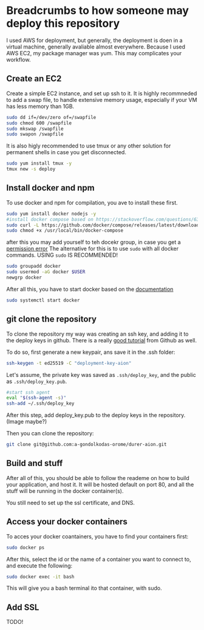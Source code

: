 # Breadcrumbs to how someone may deploy this repository

I used AWS for deployment, but generally, the deployment is doen in a virtual machine, generally avaliable almost everywhere.
Because I used AWS EC2, my package manager was yum. This may complicates your workflow.

## Create an EC2

Create a simple EC2 instance, and set up ssh to it.
It is highly recommneded to add a swap file, to handle extensive memory usage, especially if your VM has less memory than 1GB.

```bash
sudo dd if=/dev/zero of=/swapfile
sudo chmod 600 /swapfile
sudo mkswap /swapfile
sudo swapon /swapfile
```

It is also higly recommended to use tmux or any other solution for permanent shells in case you get disconnected.
```bash
sudo yum install tmux -y
tmux new -s deploy
```

## Install docker and npm

To use docker and npm for compilation, you ave to install these first.
```bash
sudo yum install docker nodejs -y
#install docker compose based on https://stackoverflow.com/questions/63708035/installing-docker-compose-on-amazon-ec2-linux-2-9kb-docker-compose-file
sudo curl -L https://github.com/docker/compose/releases/latest/download/docker-compose-$(uname -s)-$(uname -m) -o /usr/local/bin/docker-compose
sudo chmod +x /usr/local/bin/docker-compose
```

after this you may add yourself to teh docekr group, in case you get a [permission error](https://stackoverflow.com/questions/48957195/how-to-fix-docker-got-permission-denied-issue)
The alternative for this is to use `sudo` with all docker commands. USING `sudo` IS RECOMMENDED!



```bash
sudo groupadd docker
sudo usermod -aG docker $USER
newgrp docker
```

After all this, you have to start docker based on the [documentation](https://docs.docker.com/config/daemon/start/)
```bash
sudo systemctl start docker
```

## git clone the repository

To clone the repository my way was creating an ssh key, and adding it to the deploy keys in github.
There is a really [good tutorial](https://docs.github.com/en/authentication/connecting-to-github-with-ssh/generating-a-new-ssh-key-and-adding-it-to-the-ssh-agent) from Github as well.

To do so, first generate a new keypair, ans save it in the .ssh folder:
```bash
ssh-keygen -t ed25519 -C "deployment-key-aion"
```
Let's assume, the private key was saved as `.ssh/deploy_key`, and the public as `.ssh/deploy_key.pub`.
```bash
#start ssh agent
eval "$(ssh-agent -s)"
ssh-add ~/.ssh/deploy_key
```

After this step, add deploy_key.pub to the deploy keys in the repository.
(Image maybe?)

Then you can clone the repository:
```bash
git clone git@github.com:a-gondolkodas-orome/durer-aion.git
```

## Build and stuff

After all of this, you should be able to follow the reademe on how to build your application, and host it.
It will be hosted default on port 80, and all the stuff will be running in the docker container(s).

You still need to set up the ssl certificate, and DNS.

## Access your docker containers

To acces your docker coantainers, you have to find your containers first:
```bash
sudo docker ps
```

After this, select the id or the name of a container you want to connect to, and execute the following:
```bash 
sudo docker exec -it bash
```

This will give you a bash terminal ito that container, with sudo.

## Add SSL

TODO!